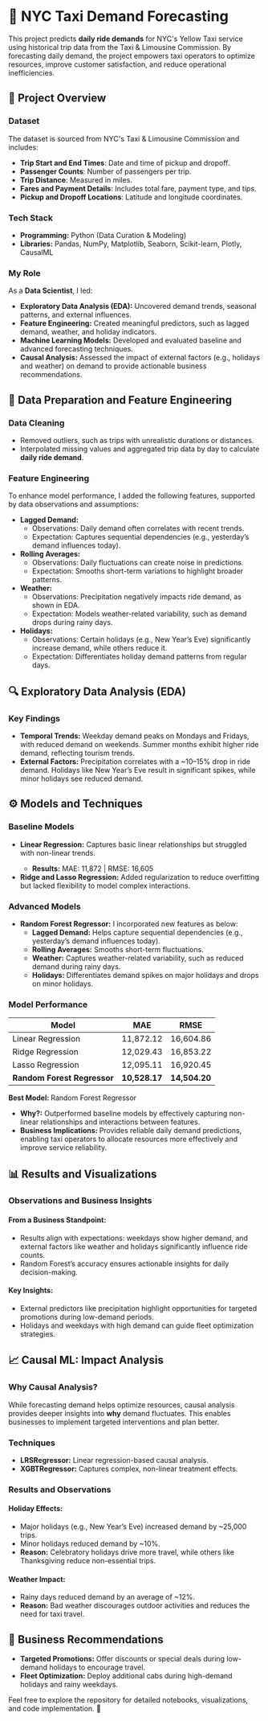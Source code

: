 <h1>🚕 NYC Taxi Demand Forecasting</h1>

<p>This project predicts <strong>daily ride demands</strong> for NYC's Yellow Taxi service using historical trip data from the Taxi & Limousine Commission. By forecasting daily demand, the project empowers taxi operators to optimize resources, improve customer satisfaction, and reduce operational inefficiencies.</p>

<h2>🌟 Project Overview</h2>

<h3>Dataset</h3>
<p>The dataset is sourced from NYC's Taxi & Limousine Commission and includes:</p>
<ul>
  <li><strong>Trip Start and End Times</strong>: Date and time of pickup and dropoff.</li>
  <li><strong>Passenger Counts</strong>: Number of passengers per trip.</li>
  <li><strong>Trip Distance</strong>: Measured in miles.</li>
  <li><strong>Fares and Payment Details</strong>: Includes total fare, payment type, and tips.</li>
  <li><strong>Pickup and Dropoff Locations</strong>: Latitude and longitude coordinates.</li>
</ul>

<h3>Tech Stack</h3>
<ul>
  <li><strong>Programming:</strong> Python (Data Curation & Modeling)</li>
  <li><strong>Libraries:</strong> Pandas, NumPy, Matplotlib, Seaborn, Scikit-learn, Plotly, CausalML</li>
</ul>

<h3>My Role</h3>
<p>As a <strong>Data Scientist</strong>, I led:</p>
<ul>
  <li><strong>Exploratory Data Analysis (EDA):</strong> Uncovered demand trends, seasonal patterns, and external influences.</li>
  <li><strong>Feature Engineering:</strong> Created meaningful predictors, such as lagged demand, weather, and holiday indicators.</li>
  <li><strong>Machine Learning Models:</strong> Developed and evaluated baseline and advanced forecasting techniques.</li>
  <li><strong>Causal Analysis:</strong> Assessed the impact of external factors (e.g., holidays and weather) on demand to provide actionable business recommendations.</li>
</ul>

<h2>🔧 Data Preparation and Feature Engineering</h2>

<h3>Data Cleaning</h3>
<ul>
  <li>Removed outliers, such as trips with unrealistic durations or distances.</li>
  <li>Interpolated missing values and aggregated trip data by day to calculate <strong>daily ride demand</strong>.</li>
</ul>

<h3>Feature Engineering</h3>
<p>To enhance model performance, I added the following features, supported by data observations and assumptions:</p>
<ul>
  <li><strong>Lagged Demand:</strong>
    <ul>
      <li>Observations: Daily demand often correlates with recent trends.</li>
      <li>Expectation: Captures sequential dependencies (e.g., yesterday’s demand influences today).</li>
    </ul>
  </li>
  <li><strong>Rolling Averages:</strong>
    <ul>
      <li>Observations: Daily fluctuations can create noise in predictions.</li>
      <li>Expectation: Smooths short-term variations to highlight broader patterns.</li>
    </ul>
  </li>
  <li><strong>Weather:</strong>
    <ul>
      <li>Observations: Precipitation negatively impacts ride demand, as shown in EDA.</li>
      <li>Expectation: Models weather-related variability, such as demand drops during rainy days.</li>
    </ul>
  </li>
  <li><strong>Holidays:</strong>
    <ul>
      <li>Observations: Certain holidays (e.g., New Year’s Eve) significantly increase demand, while others reduce it.</li>
      <li>Expectation: Differentiates holiday demand patterns from regular days.</li>
    </ul>
  </li>
</ul>

<h2>🔍 Exploratory Data Analysis (EDA)</h2>

<h3>Key Findings</h3>
<ul>
  <li><strong>Temporal Trends:</strong> Weekday demand peaks on Mondays and Fridays, with reduced demand on weekends. Summer months exhibit higher ride demand, reflecting tourism trends.</li>
  <li><strong>External Factors:</strong> Precipitation correlates with a ~10–15% drop in ride demand. Holidays like New Year’s Eve result in significant spikes, while minor holidays see reduced demand.</li>
</ul>

<h2>⚙️ Models and Techniques</h2>

<h3>Baseline Models</h3>
<ul>
  <li><strong>Linear Regression:</strong> Captures basic linear relationships but struggled with non-linear trends.</li>
  <ul>
    <li><strong>Results:</strong> MAE: 11,872 | RMSE: 16,605</li>
  </ul>
  <li><strong>Ridge and Lasso Regression:</strong> Added regularization to reduce overfitting but lacked flexibility to model complex interactions.</li>
</ul>

<h3>Advanced Models</h3>
<ul>
  <li><strong>Random Forest Regressor:</strong> I incorporated new features as below: 
    <ul>
      <li><strong>Lagged Demand:</strong> Helps capture sequential dependencies (e.g., yesterday’s demand influences today).</li>
      <li><strong>Rolling Averages:</strong> Smooths short-term fluctuations.</li>
      <li><strong>Weather:</strong> Captures weather-related variability, such as reduced demand during rainy days.</li>
      <li><strong>Holidays:</strong> Differentiates demand spikes on major holidays and drops on minor holidays.</li>
    </ul>
  </li>
</ul>

<h3>Model Performance</h3>
<table>
  <thead>
    <tr>
      <th>Model</th>
      <th>MAE</th>
      <th>RMSE</th>
    </tr>
  </thead>
  <tbody>
    <tr>
      <td>Linear Regression</td>
      <td>11,872.12</td>
      <td>16,604.86</td>
    </tr>
    <tr>
      <td>Ridge Regression</td>
      <td>12,029.43</td>
      <td>16,853.22</td>
    </tr>
    <tr>
      <td>Lasso Regression</td>
      <td>12,095.11</td>
      <td>16,920.45</td>
    </tr>
    <tr>
      <td><strong>Random Forest Regressor</strong></td>
      <td><strong>10,528.17</strong></td>
      <td><strong>14,504.20</strong></td>
    </tr>
  </tbody>
</table>

<strong>Best Model: </strong> Random Forest Regressor
<ul>
  <li><strong>Why?:</strong> Outperformed baseline models by effectively capturing non-linear relationships and interactions between features.</li>
  <li><strong>Business Implications: </strong> Provides reliable daily demand predictions, enabling taxi operators to allocate resources more effectively and improve service reliability.</li>
</ul>
<h2>📊 Results and Visualizations</h2>

<h3>Observations and Business Insights</h3>
<h4>From a Business Standpoint:</h4>
<ul>
  <li>Results align with expectations: weekdays show higher demand, and external factors like weather and holidays significantly influence ride counts.</li>
  <li>Random Forest’s accuracy ensures actionable insights for daily decision-making.</li>
</ul>

<h4>Key Insights:</h4>
<ul>
  <li>External predictors like precipitation highlight opportunities for targeted promotions during low-demand periods.</li>
  <li>Holidays and weekdays with high demand can guide fleet optimization strategies.</li>
</ul>

<h2>📈 Causal ML: Impact Analysis</h2>

<h3>Why Causal Analysis?</h3>
<p>While forecasting demand helps optimize resources, causal analysis provides deeper insights into <strong>why</strong> demand fluctuates. This enables businesses to implement targeted interventions and plan better.</p>

<h3>Techniques</h3>
<ul>
  <li><strong>LRSRegressor:</strong> Linear regression-based causal analysis.</li>
  <li><strong>XGBTRegressor:</strong> Captures complex, non-linear treatment effects.</li>
</ul>

<h3>Results and Observations</h3>
<h4>Holiday Effects:</h4>
<ul>
  <li>Major holidays (e.g., New Year’s Eve) increased demand by ~25,000 trips.</li>
  <li>Minor holidays reduced demand by ~10%.</li>
  <li><strong>Reason:</strong> Celebratory holidays drive more travel, while others like Thanksgiving reduce non-essential trips.</li>
</ul>

<h4>Weather Impact:</h4>
<ul>
  <li>Rainy days reduced demand by an average of ~12%.</li>
  <li><strong>Reason:</strong> Bad weather discourages outdoor activities and reduces the need for taxi travel.</li>
</ul>

<h2>🧩 Business Recommendations</h2>
<ul>
  <li><strong>Targeted Promotions:</strong> Offer discounts or special deals during low-demand holidays to encourage travel.</li>
  <li><strong>Fleet Optimization:</strong> Deploy additional cabs during high-demand holidays and rainy weekdays.</li>
</ul>

<p>Feel free to explore the repository for detailed notebooks, visualizations, and code implementation. 🎉</p>
